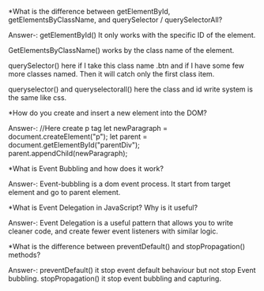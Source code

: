 *What is the difference between getElementById, getElementsByClassName, and querySelector / querySelectorAll?


Answer-: 
getElementById() It only works with the specific ID of the element.


GetElementsByClassName() works by the class name of the element.

querySelector() here if I take this class name .btn and if I have some few more classes named. Then it will catch only the first class item.

queryselector() and queryselectorall() here the class and id write system is the same like css.

*How do you create and insert a new element into the DOM?


Answer-: 
//Here create p tag
let newParagraph =
document.createElement("p");
let parent = document.getElementById("parentDiv");
parent.appendChild(newParagraph);


*What is Event Bubbling and how does it work?


Answer-: Event-bubbling is a dom event process. It start from target element  and go to parent element.

*What is Event Delegation in JavaScript? Why is it useful?


Answer-: Event Delegation is a useful pattern that allows you to write cleaner code, and create fewer event listeners with similar logic.


*What is the difference between preventDefault() and stopPropagation() methods?


Answer-: 
preventDefault() it stop event default behaviour but not stop Event bubbling.
stopPropagation() it stop event bubbling and capturing.
